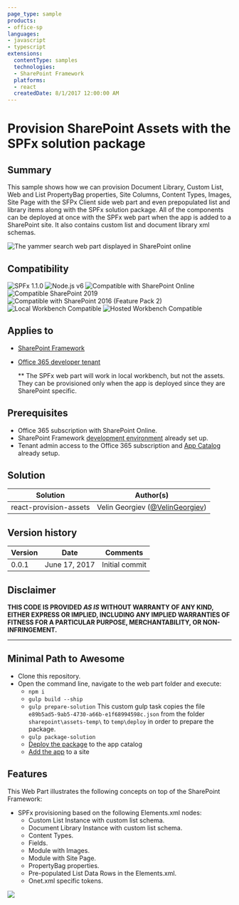 ```yaml
---
page_type: sample
products:
- office-sp
languages:
- javascript
- typescript
extensions:
  contentType: samples
  technologies:
  - SharePoint Framework
  platforms:
  - react
  createdDate: 8/1/2017 12:00:00 AM
---
```

# Provision SharePoint Assets with the SPFx solution package #

## Summary

This sample shows how we can provision Document Library, Custom List, Web and List PropertyBag properties, Site Columns, Content Types, Images, Site Page with the SFPx Client side web part and even prepopulated list and library items along with the SPFx solution package. All of the components can be deployed at once with the SPFx web part when the app is added to a SharePoint site. It also contains custom list and document library xml schemas.

![The yammer search web part displayed in SharePoint online](./assets/spfx-provision-assets.gif)



## Compatibility

![SPFx 1.1.0](https://img.shields.io/badge/SPFx-1.1.0-green.svg)
![Node.js v6](https://img.shields.io/badge/Node.js-v6-green.svg) 
![Compatible with SharePoint Online](https://img.shields.io/badge/SharePoint%20Online-Compatible-green.svg)
![Compatible SharePoint 2019](https://img.shields.io/badge/SharePoint%20Server%202019-Compatible-green.svg)
![Compatible with SharePoint 2016 (Feature Pack 2)](https://img.shields.io/badge/SharePoint%20Server%202016%20(Feature%20Pack%202)-Compatible-green.svg)
![Local Workbench Compatible](https://img.shields.io/badge/Local%20Workbench-Compatible-green.svg)
![Hosted Workbench Compatible](https://img.shields.io/badge/Hosted%20Workbench-Compatible-green.svg)



## Applies to

* [SharePoint Framework](https://docs.microsoft.com/sharepoint/dev/spfx/sharepoint-framework-overview)
* [Office 365 developer tenant](https://docs.microsoft.com/sharepoint/dev/spfx/set-up-your-developer-tenant)
 
  ** The SPFx web part will work in local workbench, but not the assets. They can be provisioned only when the app is deployed since they are SharePoint specific.

## Prerequisites

- Office 365 subscription with SharePoint Online.
- SharePoint Framework [development environment](https://docs.microsoft.com/sharepoint/dev/spfx/set-up-your-development-environment) already set up.
- Tenant admin access to the Office 365 subscription and [App Catalog](https://support.office.com/en-ie/article/Use-the-App-Catalog-to-make-custom-business-apps-available-for-your-SharePoint-Online-environment-0b6ab336-8b83-423f-a06b-bcc52861cba0) already setup.

## Solution

Solution|Author(s)
--------|---------
react-provision-assets | Velin Georgiev ([@VelinGeorgiev](https://twitter.com/velingeorgiev))

## Version history

Version|Date|Comments
-------|----|--------
0.0.1|June 17, 2017 | Initial commit

## Disclaimer

**THIS CODE IS PROVIDED *AS IS* WITHOUT WARRANTY OF ANY KIND, EITHER EXPRESS OR IMPLIED, INCLUDING ANY IMPLIED WARRANTIES OF FITNESS FOR A PARTICULAR PURPOSE, MERCHANTABILITY, OR NON-INFRINGEMENT.**

---

## Minimal Path to Awesome

- Clone this repository.
- Open the command line, navigate to the web part folder and execute:
    - `npm i`
    - `gulp build --ship`
    - `gulp prepare-solution` This custom gulp task copies the file `e89b5ad5-9ab5-4730-a66b-e1f68994598c.json` from the folder `sharepoint\assets-temp\` to `temp\deploy` in order to prepare the package.
    - `gulp package-solution`
    - [Deploy the package](https://docs.microsoft.com/sharepoint/dev/spfx/enterprise-guidance#management-capabilities-of--sharepoint-framework-solutions) to the app catalog
    - [Add the app](https://support.office.com/en-ie/article/Add-an-app-to-a-site-ef9c0dbd-7fe1-4715-a1b0-fe3bc81317cb?ui=en-US&rs=en-IE&ad=IE) to a site

## Features

This Web Part illustrates the following concepts on top of the SharePoint Framework:

- SPFx provisioning based on the following Elements.xml nodes:
    - Custom List Instance with custom list schema.
    - Document Library Instance with custom list schema.
    - Content Types.
    - Fields.
    - Module with Images.
    - Module with Site Page.
    - PropertyBag properties.
    - Pre-populated List Data Rows in the Elements.xml.
    - Onet.xml specific tokens.

<img src="https://telemetry.sharepointpnp.com/sp-dev-fx-webparts/samples/react-provision-assets" />

